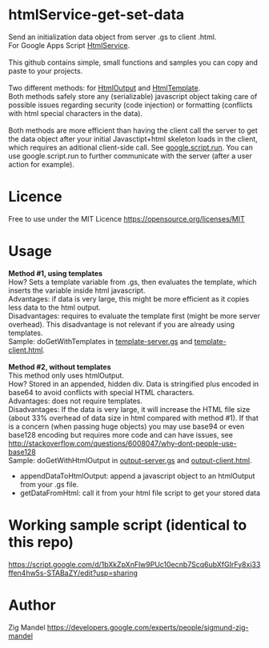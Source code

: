 # htmlService-get-set-data
Send an initialization data object from server .gs to client .html.
<br>For Google Apps Script [HtmlService](https://developers.google.com/apps-script/guides/html/).
<br>
<br>This github contains simple, small functions and samples you can copy and paste to your projects.
<br>
<br>Two different methods: for [HtmlOutput](https://developers.google.com/apps-script/reference/html/html-output) and [HtmlTemplate](https://developers.google.com/apps-script/reference/html/html-template).
<br>Both methods safely store any (serializable) javascript object taking care of possible issues regarding security (code injection) or formatting (conflicts with html special characters in the data).
<br>
<br>Both methods are more efficient than having the client call the server to get the data object after your initial Javasctipt+html skeleton loads in the client, which requires an aditional client-side call. See [google.script.run](https://developers.google.com/apps-script/guides/html/reference/run). You can use google.script.run to further communicate with the server (after a user action for example).

# Licence
Free to use under the MIT Licence https://opensource.org/licenses/MIT

# Usage
**Method #1, using templates**
<br>How? Sets a template variable from .gs, then evaluates the template, which inserts the variable inside html javascript.
<br>Advantages: if data is very large, this might be more efficient as it copies less data to the html output.
<br>Disadvantages: requires to evaluate the template first (might be more server overhead). This disadvantage is not relevant if you are already using templates.
<br>Sample: doGetWithTemplates in [template-server.gs](https://github.com/zmandel/htmlService-get-set-data/blob/master/with-HtmlTemplate/template-server.gs) and [template-client.html](https://github.com/zmandel/htmlService-get-set-data/blob/master/with-HtmlTemplate/template-client.html).
<br>
<br>
**Method #2, without templates**
<br>This method only uses htmlOutput.
<br>How? Stored in an appended, hidden div. Data is stringified plus encoded in base64 to avoid conflicts with special HTML characters.
<br>Advantages: does not require templates.
<br>Disadvantages: If the data is very large, it will increase the HTML file size (about 33% overhead of data size in html compared with method #1). If that is a concern (when passing huge objects) you may use base94 or even base128 encoding but requires more code and can have issues, see http://stackoverflow.com/questions/6008047/why-dont-people-use-base128
<br>Sample: doGetWithHtmlOutput in [output-server.gs](https://github.com/zmandel/htmlService-get-set-data/blob/master/with-HtmlOutput/output-server.gs) and [output-client.html](https://github.com/zmandel/htmlService-get-set-data/blob/master/with-HtmlOutput/output-client.html).
* appendDataToHtmlOutput: append a javascript object to an htmlOutput from your .gs file.
* getDataFromHtml: call it from your html file script to get your stored data

# Working sample script (identical to this repo)
https://script.google.com/d/1bXkZpXnFlw9PUc10ecnb7Scq6ubXfGIrFy8xj33ffen4hw5s-STABaZY/edit?usp=sharing

# Author
Zig Mandel https://developers.google.com/experts/people/sigmund-zig-mandel

